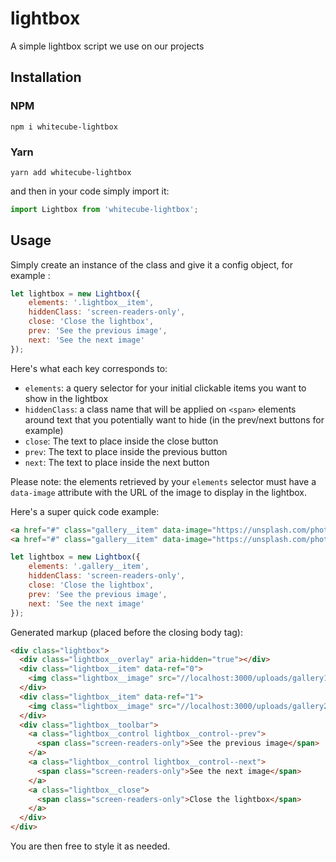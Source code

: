 # lightbox
A simple lightbox script we use on our projects

## Installation

### NPM
`npm i whitecube-lightbox`

### Yarn
`yarn add whitecube-lightbox`

and then in your code simply import it:

```js
import Lightbox from 'whitecube-lightbox';
```

## Usage
Simply create an instance of the class and give it a config object, for example :

```js
let lightbox = new Lightbox({
    elements: '.lightbox__item',
    hiddenClass: 'screen-readers-only',
    close: 'Close the lightbox',
    prev: 'See the previous image',
    next: 'See the next image'
});
```

Here's what each key corresponds to:
- `elements`: a query selector for your initial clickable items you want to show in the lightbox
- `hiddenClass`: a class name that will be applied on `<span>` elements around text that you potentially want to hide (in the prev/next buttons for example)
- `close`: The text to place inside the close button
- `prev`: The text to place inside the previous button
- `next`: The text to place inside the next button

Please note: the elements retrieved by your `elements` selector must have a `data-image` attribute with the URL of the image to display in the lightbox.


Here's a super quick code example:

```html
<a href="#" class="gallery__item" data-image="https://unsplash.com/photos/UA741brUQng"></a>
<a href="#" class="gallery__item" data-image="https://unsplash.com/photos/Ytfv6cLvsIU"></a>
```

```js
let lightbox = new Lightbox({
    elements: '.gallery__item',
    hiddenClass: 'screen-readers-only',
    close: 'Close the lightbox',
    prev: 'See the previous image',
    next: 'See the next image'
});
```

Generated markup (placed before the closing body tag):

```html
<div class="lightbox">
  <div class="lightbox__overlay" aria-hidden="true"></div>
  <div class="lightbox__item" data-ref="0">
    <img class="lightbox__image" src="//localhost:3000/uploads/gallery1.png">
  </div>
  <div class="lightbox__item" data-ref="1">
    <img class="lightbox__image" src="//localhost:3000/uploads/gallery2.png">
  </div>
  <div class="lightbox__toolbar">
    <a class="lightbox__control lightbox__control--prev">
      <span class="screen-readers-only">See the previous image</span>
    </a>
    <a class="lightbox__control lightbox__control--next">
      <span class="screen-readers-only">See the next image</span>
    </a>
    <a class="lightbox__close">
      <span class="screen-readers-only">Close the lightbox</span>
    </a>
  </div>
</div>
```

You are then free to style it as needed.